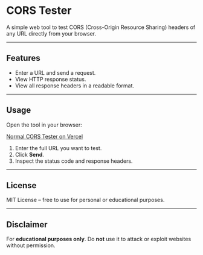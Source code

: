 # CORS Tester

A simple web tool to test CORS (Cross-Origin Resource Sharing) headers of any URL directly from your browser.

---

## Features

- Enter a URL and send a request.
- View HTTP response status.
- View all response headers in a readable format.

---

## Usage

Open the tool in your browser:

[Normal CORS Tester on Vercel]((https://cors-indol-theta.vercel.app/))

1. Enter the full URL you want to test.
2. Click **Send**.
3. Inspect the status code and response headers.

---

## License

MIT License – free to use for personal or educational purposes.

---

## Disclaimer

For **educational purposes only**. Do **not** use it to attack or exploit websites without permission.
